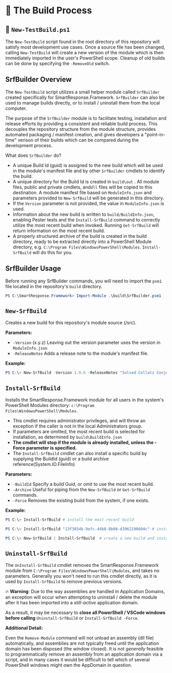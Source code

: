 # :hammer: The Build Process

## :page_with_curl: `New-TestBuild.ps1`

The `New-TestBuild` script found in the root directory of this repository will satisfy most development use cases. Once a source file has been changed, calling `New-TestBuild` will create a new version of the module which is then immediately imported in the user's PowerShell scope.  Cleanup of old builds can be done by specifying the `-RemoveOld` switch.

## SrfBuilder Overview

The `New-TestBuild` script utilizes a small helper module called `SrfBuilder` created specifically for SmartResponse.Framework.   `SrfBuilder` can also be used to manage builds directly, or to install / uninstall them from the local computer.

The purpose of the `SrfBuilder` module is to facilitate testing, installation and release efforts by providing a consistent and reliable build process. This decouples the repository structure from the module structure, provides automated packaging / manifest creation, and gives developers a "point-in-time" verison of their builds which can be compared during the development process.

What does `SrfBuilder` do?

* A unique Build Id (guid) is assigned to the new build which will be used in the module's manifest file and by other `SrfBuilder` cmdlets to identify the build.
* A unique directory for the Build Id is created in `build\out` . All module files, public and private cmdlets, and`dll` files will be copied to this destination. A module manifest file based on `ModuleInfo.json` and parameters provided to `New-SrfBuild` will be generated in this directory.
* If the `Version` parameter is not provided, the value in `ModuleInfo.json` is used.
* Information about the new build is written to `build/BuildInfo.json`, enabling Pester tests and the `Install-SrfBuild` command to correctly utilize the most recent build when invoked. Running `Get-SrfBuild` will return information on the most recent build.
* A properly structured archive of the build is created in the build directory, ready to be extracted directly into a PowerShell Module directory, e.g. `C:\Program Files\WindowsPowerShell\Modules`.  `Install-SrfBuild` will do this for you.

## SrfBuilder Usage

Before running any SrfBuilder commands, you will need to import the `psm1` file located in the repository's `build` directory.

```PowerShell
PS C:\SmartResponse.Framework> Import-Module .\build\SrfBuilder.psm1
```

## `New-SrfBuild`

Creates a new build for this repository's module source (/src).

**Parameters:**

* `-Version` (x.y.z) Leaving out the version parameter uses the version in `ModuleInfo.json`
* `-ReleaseNotes` Adds a release note to the module's manifest file.

**Example:**

```PowerShell
PS C:\> New-SrfBuild -Version 1.0.6 -ReleaseNotes "Solved Collatz Conjecture"
```

## `Install-SrfBuild`

Installs the SmartResponse.Framework module for all users in the system's PowerShell Modules directory: `c:\Program Files\WindowsPowerShell\Modules`.

* This cmdlet requires administrator privileges, and will throw an exception if the caller is not in the local Administrators group.
* If parameters are omitted, the most recent build is selected for installation, as determined by `build\BuildInfo.json`
* **The cmdlet will stop if the module is already installed, unless the -Force parameter is specified.**
* The `Install-SrfBuild` cmdlet can also install a specific build by supplying the BuildId (guid) or a build archive reference(System.IO.FileInfo)

**Parameters:**

* `-BuildId` Specify a build Guid, or omit to use the most recent build.
* `-Archive` Useful for piping from the `New-SrfBuild` or `Get-SrfBuild` commands.
* `-Force` Removes the existing build from the system, if one exists.

**Example:**

```PowerShell
PS C:\> Install-SrfBuild # install the most recent build

PS C:\> Install-SrfBuild "13f3854b-9efc-44b8-8b08-d3962190604c" # install a specific build ID

PS C:\> New-SrfBuild | Install-SrfBuild  # create a new build and install it
```

## `Uninstall-SrfBuild`

The `UnInstall-SrfBuild` cmdlet removes the SmartResponse.Framework module from `C:\Program Files\WindowsPowerShell\Modules`, and takes no parameters.
Generally you won't need to run this cmdlet directly, as it is used by `Install-SrfBuild` to remove previous versions.

:fire: **Warning**: Due to the way assemblies are handled in Application Domains, an exception will occur when attempting to uninstall / delete the module after it has been imported into a *still-active* application domain.

As a result, it may be necessary to **close all PowerShell / VSCode windows before calling** `Uninstall-SrfBuild` or `Install-SrfBuild -Force`.

**Additional Detail:**

Even the `Remove-Module` command will not unload an assembly (dll file) automatically, and assemblies are not typically freed until the application domain has been disposed (the window closed). It is not *generally* feasible to programmatically remove an assembly from an application domain via a script, and in many cases it would be difficult to tell which of several PowerShell windows might own the AppDomain in question.
